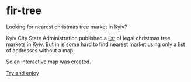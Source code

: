 # fir-tree

Looking for nearest christmas tree market in Kyiv?

Kyiv City State Administration published a [list](https://kyivcity.gov.ua/news/iz_15_grudnya_na_190_lokatsiyakh_mista_rozpochnetsya_prodazh_yalinok_iz_chipami_individualnimi_nomerami_ta_shtrikh-kodami_perelik_adres.html) of legal christmas tree markets in Kyiv. But in is some hard to find nearest market using only a list of addresses without a map.

So an interactive map was created.

[Try and enjoy](https://aveeday.github.io/fir-tree/)
